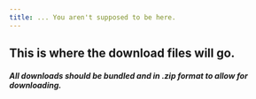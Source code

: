 ```yaml
---
title: ... You aren't supposed to be here.
---
```


## This is where the download files will go.

#### *All downloads should be bundled and in .zip format to allow for downloading.*
